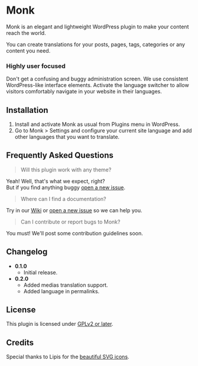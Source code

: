 # Monk

Monk is an elegant and lightweight WordPress plugin to make your content reach the world.

You can create translations for your posts, pages, tags, categories or any content you need.

### Highly user focused

Don't get a confusing and buggy administration screen. We use consistent WordPress-like interface elements.
Activate the language switcher to allow visitors comfortably navigate in your website in their languages.

## Installation

1. Install and activate Monk as usual from Plugins menu in WordPress.
2. Go to Monk > Settings and configure your current site language and add other languages that you want to translate.

## Frequently Asked Questions

> Will this plugin work with any theme?

Yeah! Well, that's what we expect, right?<br />
But if you find anything buggy [open a new issue](https://github.com/brenoalvs/monk/issues/new).

> Where can I find a documentation?

Try in our [Wiki](https://github.com/brenoalvs/monk/wiki) or [open a new issue](https://github.com/brenoalvs/monk/issues/new) so we can help you.

> Can I contribute or report bugs to Monk?

You must! We'll post some contribution guidelines soon.

## Changelog

- **0.1.0**
    - Initial release.
- **0.2.0**
    - Added medias translation support.
    - Added language in permalinks.

## License
This plugin is licensed under [GPLv2 or later](http://www.gnu.org/licenses/gpl-2.0.html).

## Credits
Special thanks to Lipis for the [beautiful SVG icons](https://github.com/lipis/flag-icon-css).